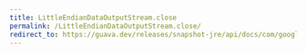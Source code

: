 ```yaml
---
title: LittleEndianDataOutputStream.close
permalink: /LittleEndianDataOutputStream.close/
redirect_to: https://guava.dev/releases/snapshot-jre/api/docs/com/google/common/io/LittleEndianDataOutputStream.html#close--
---
```

